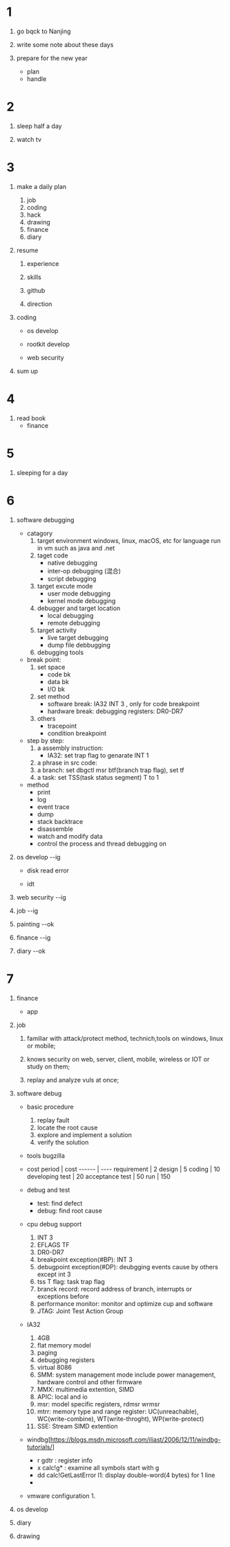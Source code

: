 # 1
1. go bqck to Nanjing

2. write some note about these days

3. prepare for the new year
    * plan
    * handle
    
# 2
1. sleep half a day

2. watch tv

# 3
1. make a daily plan 
    1. job
    2. coding
    3. hack
    4. drawing
    5. finance
    6. diary

2. resume 
    1. experience

    2. skills

    3. github

    4. direction

3. coding
    * os develop

    * rootkit develop 

    * web security


4. sum up

# 4
1. read book
    * finance 

# 5
1. sleeping for a day

# 6
1. software debugging
    * catagory
        1. target environment 
            windows, linux, macOS, etc
            for language run in vm such as java and .net
        2. taget code 
            * native debugging
            * inter-op debugging (混合)
            * script debugging
        3. target excute mode
            * user mode debugging
            * kernel mode debugging
        4. debugger and target location
            * local debugging
            * remote debugging
        5. target activity
            * live target debugging
            * dump file debbugging
        6. debugging tools
    * break point:
        1. set space 
            * code bk
            * data bk
            * I/O bk
        2. set method
            * software break: IA32 INT 3 , only for code breakpoint
            * hardware break: debugging registers: DR0-DR7
        3. others
            * tracepoint
            * condition breakpoint 
    * step by step:
        1. a assembly instruction:
            * IA32: set trap flag to genarate INT 1
        2. a phrase in src code: 
        3. a branch:
            set dbgctl msr btf(branch trap flag), set tf 
        4. a task:
            set TSS(task status segment) T to 1
    * method    
        * print
        * log
        * event trace
        * dump
        * stack backtrace
        * disassemble
        * watch and modify data
        * control the process and thread debugging on
    



2. os develop   --ig
    * disk read error

    * idt

3. web security --ig

4. job  --ig

5. painting     --ok

6. finance  --ig

7. diary    --ok

# 7
1. finance 
    * app

2. job
    1. familiar with attack/protect method, technich,tools on windows, linux or mobile;

    2. knows security on web, server, client, mobile, wireless or IOT or study on them;

    3. replay and analyze vuls at once;

3. software debug
    * basic procedure
       1. replay fault
       2. locate the root cause
       3. explore and implement a solution
       4. verify the solution
    * tools
       bugzilla
    * cost 
       period          | cost
       ------          | ----
       requirement     | 2
       design          | 5
       coding          | 10
       developing test | 20
       acceptance test | 50
       run             | 150
    * debug and test 
       * test: find defect
       * debug: find root cause
    * cpu debug support 
        1. INT 3
        2. EFLAGS TF
        3. DR0-DR7
        4. breakpoint exception(#BP): INT 3
        6. debugpoint exception(#DP): deubgging events cause by others except int 3
        7. tss T flag: task trap flag 
        8. branck record: record address of branch, interrupts or exceptions before
        9. performance monitor: monitor and optimize cup and software
        10. JTAG:  Joint Test Action Group 
    * IA32
        1. 4GB
        2. flat memory model
        3. paging
        4. debugging registers
        5. virtual 8086
        6. SMM: system management mode include power management, hardware control and other firmware
        7. MMX: multimedia extention, SIMD
        8. APIC: local and io
        9. msr: model specific registers, rdmsr  wrmsr
        10. mtrr: memory type and range register: UC(unreachable), WC(write-combine), WT(write-throght), WP(write-protect)
        11. SSE: Stream SIMD extention
    * windbg[https://blogs.msdn.microsoft.com/iliast/2006/12/11/windbg-tutorials/]
        * r gdtr : register info
        * x calc!g* : examine all symbols start with g
        * dd calc!GetLastError l1: display double-word(4 bytes) for 1 line
        * 

    * vmware configuration
        1. 


4. os develop

5. diary

6. drawing
